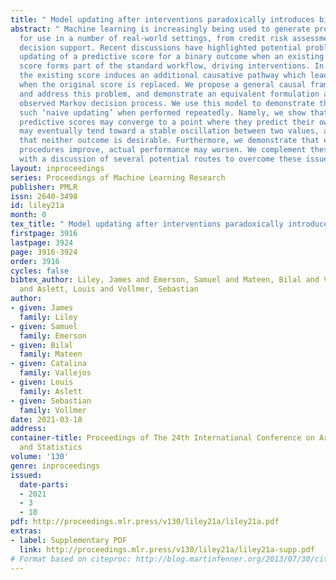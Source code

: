 ```yaml
---
title: " Model updating after interventions paradoxically introduces bias "
abstract: " Machine learning is increasingly being used to generate prediction models
  for use in a number of real-world settings, from credit risk assessment to clinical
  decision support. Recent discussions have highlighted potential problems in the
  updating of a predictive score for a binary outcome when an existing predictive
  score forms part of the standard workflow, driving interventions. In this setting,
  the existing score induces an additional causative pathway which leads to miscalibration
  when the original score is replaced. We propose a general causal framework to describe
  and address this problem, and demonstrate an equivalent formulation as a partially
  observed Markov decision process. We use this model to demonstrate the impact of
  such ‘naive updating’ when performed repeatedly. Namely, we show that successive
  predictive scores may converge to a point where they predict their own effect, or
  may eventually tend toward a stable oscillation between two values, and we argue
  that neither outcome is desirable. Furthermore, we demonstrate that even if model-fitting
  procedures improve, actual performance may worsen. We complement these findings
  with a discussion of several potential routes to overcome these issues. "
layout: inproceedings
series: Proceedings of Machine Learning Research
publisher: PMLR
issn: 2640-3498
id: liley21a
month: 0
tex_title: " Model updating after interventions paradoxically introduces bias "
firstpage: 3916
lastpage: 3924
page: 3916-3924
order: 3916
cycles: false
bibtex_author: Liley, James and Emerson, Samuel and Mateen, Bilal and Vallejos, Catalina
  and Aslett, Louis and Vollmer, Sebastian
author:
- given: James
  family: Liley
- given: Samuel
  family: Emerson
- given: Bilal
  family: Mateen
- given: Catalina
  family: Vallejos
- given: Louis
  family: Aslett
- given: Sebastian
  family: Vollmer
date: 2021-03-18
address:
container-title: Proceedings of The 24th International Conference on Artificial Intelligence
  and Statistics
volume: '130'
genre: inproceedings
issued:
  date-parts:
  - 2021
  - 3
  - 18
pdf: http://proceedings.mlr.press/v130/liley21a/liley21a.pdf
extras:
- label: Supplementary PDF
  link: http://proceedings.mlr.press/v130/liley21a/liley21a-supp.pdf
# Format based on citeproc: http://blog.martinfenner.org/2013/07/30/citeproc-yaml-for-bibliographies/
---
```

